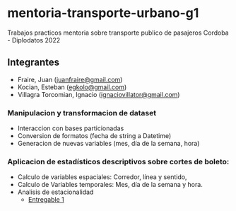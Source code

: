 # mentoria-transporte-urbano-g1
Trabajos practicos mentoria sobre transporte publico de pasajeros Cordoba - Diplodatos 2022

## Integrantes
- Fraire, Juan (juanfraire@gmail.com)
- Kocian, Esteban (egkolo@gmail.com)
- Villagra Torcomian, Ignacio (ignaciovillator@gmail.com)

### Manipulacion y transformacion de dataset
- Interaccion con bases particionadas
- Conversion de formatos (fecha de string a Datetime)
- Generacion de nuevas variables (mes, día de la semana, hora)

### Aplicacion de estadísticos descriptivos sobre cortes de boleto:
- Calculo de variables espaciales: Corredor, línea y sentido,
- Calculo de Variables temporales: Mes, día de la semana y hora. 
- Analisis de estacionalidad
    - [Entregable 1](/entregable1.ipynb)
